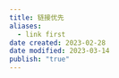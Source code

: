 ```yaml
---
title: 链接优先
aliases:
  - link first
date created: 2023-02-28
date modified: 2023-03-14
publish: "true"
---
```


